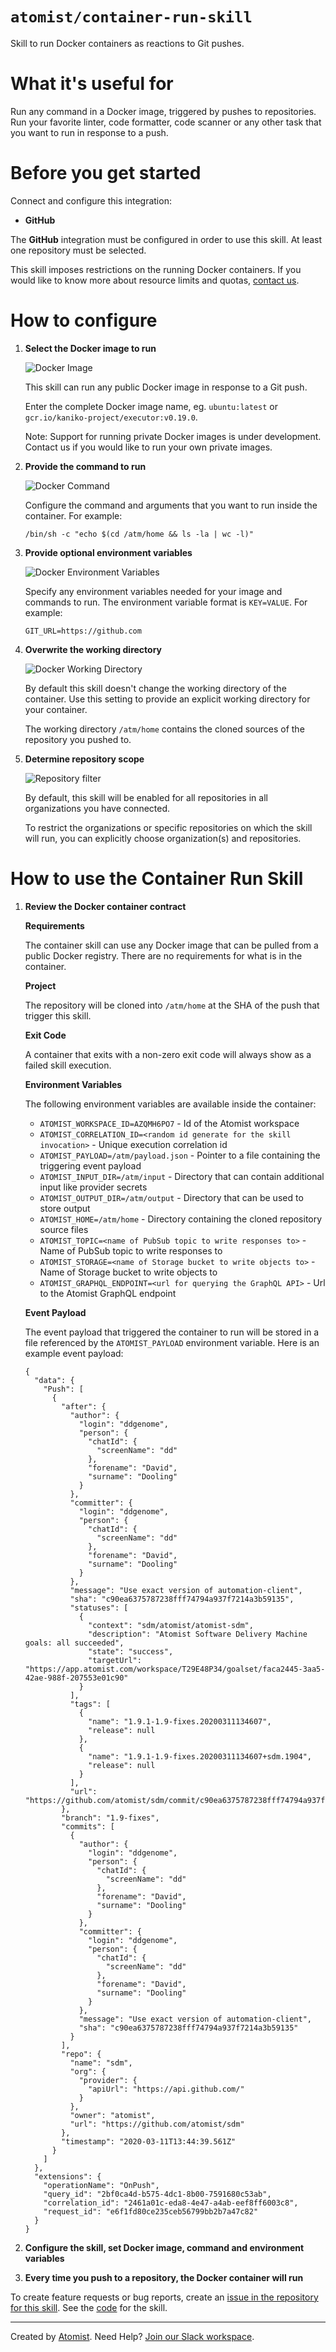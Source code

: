 # `atomist/container-run-skill` 

Skill to run Docker containers as reactions to Git pushes.

<!---atomist-skill-readme:start--->

# What it's useful for

Run any command in a Docker image, triggered by pushes to repositories. Run your favorite linter, code formatter, code scanner or any other task that you want to run in response to a push.
    
# Before you get started

Connect and configure this integration:

* **GitHub**

The **GitHub** integration must be configured in order to use this skill. At least one repository must be selected. 

This skill imposes restrictions on the running Docker containers.  If you would like to know more about resource
limits and quotas, [contact us](mailto:support@atomist.com).

# How to configure

1. **Select the Docker image to run**
    
    ![Docker Image](docs/images/image.png)
    
    This skill can run any public Docker image in response to a Git push.
    
    Enter the complete Docker image name, eg. `ubuntu:latest` or `gcr.io/kaniko-project/executor:v0.19.0`.
    
    Note: Support for running private Docker images is under development. Contact us if you would like to run your own 
    private images.
    
2. **Provide the command to run**
    
    ![Docker Command](docs/images/command.png)
    
    Configure the command and arguments that you want to run inside the container. For example:
    
    `/bin/sh -c "echo $(cd /atm/home && ls -la | wc -l)"`
    
3. **Provide optional environment variables**

    ![Docker Environment Variables](docs/images/env-vars.png)
    
    Specify any environment variables needed for your image and commands to run. The environment variable format is `KEY=VALUE`. For example:
    
    `GIT_URL=https://github.com`
    
4. **Overwrite the working directory**
    
    ![Docker Working Directory](docs/images/working-dir.png)
    
    By default this skill doesn't change the working directory of the container. Use this setting to provide an
    explicit working directory for your container. 
    
    The working directory `/atm/home` contains the cloned sources of the repository you pushed to.

5. **Determine repository scope**

    ![Repository filter](docs/images/repo-filter.png)

    By default, this skill will be enabled for all repositories in all organizations you have connected.

    To restrict the organizations or specific repositories on which the skill will run, you can explicitly choose 
    organization(s) and repositories.

# How to use the Container Run Skill

1. **Review the Docker container contract**

    **Requirements**

    The container skill can use any Docker image that can be pulled from a public Docker registry. There are no 
    requirements for what is in the container.

    **Project**

    The repository will be cloned into `/atm/home` at the SHA of the push that trigger this skill.

    **Exit Code**

    A container that exits with a non-zero exit code will always show as a failed skill execution.

    **Environment Variables**

    The following environment variables are available inside the container:

    - `ATOMIST_WORKSPACE_ID=AZQMH6PO7` - Id of the Atomist workspace
    - `ATOMIST_CORRELATION_ID=<random id generate for the skill invocation>` - Unique execution correlation id
    - `ATOMIST_PAYLOAD=/atm/payload.json` - Pointer to a file containing the triggering event payload
    - `ATOMIST_INPUT_DIR=/atm/input` - Directory that can contain additional input like provider secrets 
    - `ATOMIST_OUTPUT_DIR=/atm/output` - Directory that can be used to store output
    - `ATOMIST_HOME=/atm/home` - Directory containing the cloned repository source files
    - `ATOMIST_TOPIC=<name of PubSub topic to write responses to>` - Name of PubSub topic to write responses to
    - `ATOMIST_STORAGE=<name of Storage bucket to write objects to>` - Name of Storage bucket to write objects to
    - `ATOMIST_GRAPHQL_ENDPOINT=<url for querying the GraphQL API>` - Url to the Atomist GraphQL endpoint

    **Event Payload**

    The event payload that triggered the container to run will be stored in a file referenced by the `ATOMIST_PAYLOAD` 
    environment variable. Here is an example event payload:

    ```
    {
      "data": {
        "Push": [
          {
            "after": {
              "author": {
                "login": "ddgenome",
                "person": {
                  "chatId": {
                    "screenName": "dd"
                  },
                  "forename": "David",
                  "surname": "Dooling"
                }
              },
              "committer": {
                "login": "ddgenome",
                "person": {
                  "chatId": {
                    "screenName": "dd"
                  },
                  "forename": "David",
                  "surname": "Dooling"
                }
              },
              "message": "Use exact version of automation-client",
              "sha": "c90ea6375787238fff74794a937f7214a3b59135",
              "statuses": [
                {
                  "context": "sdm/atomist/atomist-sdm",
                  "description": "Atomist Software Delivery Machine goals: all succeeded",
                  "state": "success",
                  "targetUrl": "https://app.atomist.com/workspace/T29E48P34/goalset/faca2445-3aa5-42ae-988f-207553e01c90"
                }
              ],
              "tags": [
                {
                  "name": "1.9.1-1.9-fixes.20200311134607",
                  "release": null
                },
                {
                  "name": "1.9.1-1.9-fixes.20200311134607+sdm.1904",
                  "release": null
                }
              ],
              "url": "https://github.com/atomist/sdm/commit/c90ea6375787238fff74794a937f7214a3b59135"
            },
            "branch": "1.9-fixes",
            "commits": [
              {
                "author": {
                  "login": "ddgenome",
                  "person": {
                    "chatId": {
                      "screenName": "dd"
                    },
                    "forename": "David",
                    "surname": "Dooling"
                  }
                },
                "committer": {
                  "login": "ddgenome",
                  "person": {
                    "chatId": {
                      "screenName": "dd"
                    },
                    "forename": "David",
                    "surname": "Dooling"
                  }
                },
                "message": "Use exact version of automation-client",
                "sha": "c90ea6375787238fff74794a937f7214a3b59135"
              }
            ],
            "repo": {
              "name": "sdm",
              "org": {
                "provider": {
                  "apiUrl": "https://api.github.com/"
                }
              },
              "owner": "atomist",
              "url": "https://github.com/atomist/sdm"
            },
            "timestamp": "2020-03-11T13:44:39.561Z"
          }
        ]
      },
      "extensions": {
        "operationName": "OnPush",
        "query_id": "2bf0ca4d-b575-4dc1-8b00-7591680c53ab",
        "correlation_id": "2461a01c-eda8-4e47-a4ab-eef8ff6003c8",
        "request_id": "e6f1fd80ce235ceb56799bb2b7a47c82"
      }
    }
    ```

2. **Configure the skill, set Docker image, command and environment variables** 

3. **Every time you push to a repository, the Docker container will run**

To create feature requests or bug reports, create an [issue in the repository for this skill](https://github.com/atomist-skills/container-run-skill/issues). 
See the [code](https://github.com/atomist-skills/container-run-skill) for the skill.

<!---atomist-skill-readme:end--->

---

Created by [Atomist][atomist].
Need Help?  [Join our Slack workspace][slack].

[atomist]: https://atomist.com/ (Atomist - How Teams Deliver Software)
[slack]: https://join.atomist.com/ (Atomist Community Slack)

